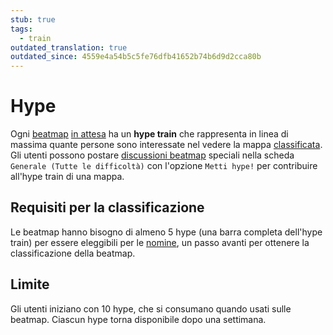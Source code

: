 ```yaml
---
stub: true
tags:
  - train
outdated_translation: true
outdated_since: 4559e4a54b5c5fe76dfb41652b74b6d9d2cca80b
---
```


# Hype

Ogni [beatmap](/wiki/Beatmap) [in attesa](/wiki/Beatmap/Category#wip-and-pending) ha un **hype train** che rappresenta in linea di massima quante persone sono interessate nel vedere la mappa [classificata](/wiki/Beatmap/Category#ranked). Gli utenti possono postare [discussioni beatmap](/wiki/Beatmap_discussion) speciali nella scheda `Generale (Tutte le difficoltà)` con l'opzione `Metti hype!` per contribuire all'hype train di una mappa.

## Requisiti per la classificazione

Le beatmap hanno bisogno di almeno 5 hype (una barra completa dell'hype train) per essere eleggibili per le [nomine](/wiki/Beatmap_ranking_procedure#nominations), un passo avanti per ottenere la classificazione della beatmap.

## Limite

Gli utenti iniziano con 10 hype, che si consumano quando usati sulle beatmap. Ciascun hype torna disponibile dopo una settimana.
